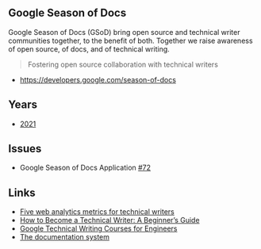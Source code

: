 ## Google Season of Docs

Google Season of Docs (GSoD) bring open source and technical writer communities together, to the benefit of both. Together we raise awareness of open source, of docs, and of technical writing.

> Fostering open source collaboration with technical writers

- <https://developers.google.com/season-of-docs>

## Years

- [2021](2021/)

## Issues

- Google Season of Docs Application [#72](https://github.com/wechaty/summer-of-wechaty/issues/72)

## Links

- [Five web analytics metrics for technical writers](https://techwhirl.com/five-web-analytics-metrics-for-technical-writers/)
- [How to Become a Technical Writer: A Beginner’s Guide](https://www.instructionalsolutions.com/blog/become-a-technical-writer)
- [Google Technical Writing Courses for Engineers](https://developers.google.com/tech-writing/overview)
- [The documentation system](https://documentation.divio.com/)

